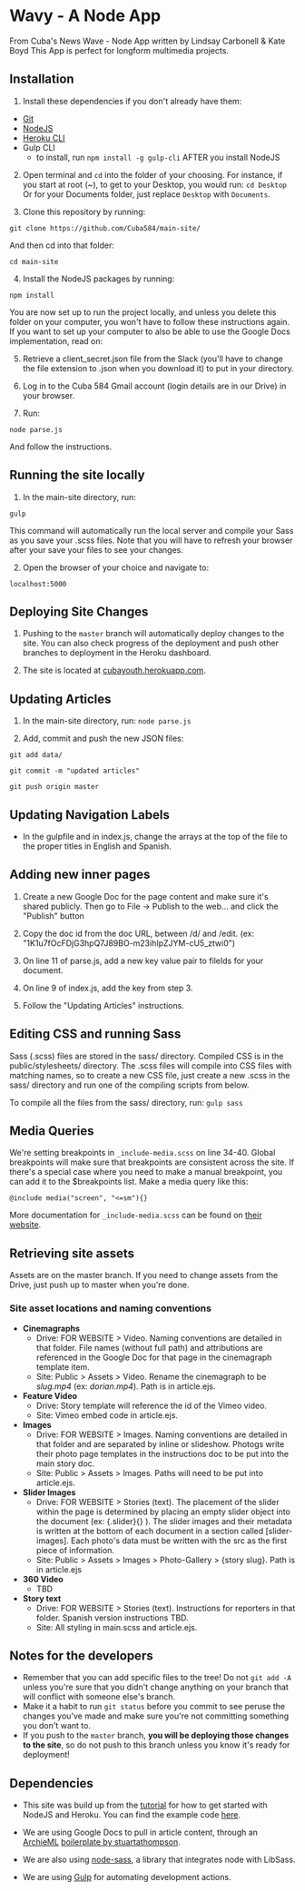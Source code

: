 # Wavy - A Node App
From Cuba's News Wave - Node App written by Lindsay Carbonell & Kate Boyd
This App is perfect for longform multimedia projects.

## Installation

1. Install these dependencies if you don't already have them:
  - [Git](https://sourceforge.net/projects/git-osx-installer/)
  - [NodeJS](https://nodejs.org/en/download/)
  - [Heroku CLI](https://devcenter.heroku.com/articles/heroku-cli#download-and-install)
  - Gulp CLI
    - to install, run ``npm install -g gulp-cli`` AFTER you install NodeJS

2. Open terminal and `cd` into the folder of your choosing. For instance, if you start at root (~), to get to your Desktop, you would run:
  `cd Desktop`
  Or for your Documents folder, just replace `Desktop` with `Documents`.

3. Clone this repository by running:

  `git clone https://github.com/Cuba584/main-site/`

  And then cd into that folder:

  `cd main-site`

4. Install the NodeJS packages by running:

  `npm install`

You are now set up to run the project locally, and unless you delete this folder on your computer, you won't have to follow these instructions again. If you want to set up your computer to also be able to use the Google Docs implementation, read on:

5. Retrieve a client_secret.json file from the Slack (you'll have to change the file extension to .json when you download it) to put in your directory.

6. Log in to the Cuba 584 Gmail account (login details are in our Drive) in your browser.

7. Run:

  ``node parse.js``

  And follow the instructions.

## Running the site locally

1. In the main-site directory, run:

  `gulp`
  
  This command will automatically run the local server and compile your Sass as you save your .scss files. Note that you will have to refresh your browser after your save your files to see your changes.

2. Open the browser of your choice and navigate to:

  `localhost:5000`

## Deploying Site Changes

1. Pushing to the `master` branch will automatically deploy changes to the site. You can also check progress of the deployment and push other branches to deployment in the Heroku dashboard.

2. The site is located at [cubayouth.herokuapp.com](cubayouth.herokuapp.com).

## Updating Articles

1. In the main-site directory, run:
  `node parse.js`

2. Add, commit and push the new JSON files:

  `git add data/`

  `git commit -m "updated articles"`

  `git push origin master`
  
## Updating Navigation Labels

- In the gulpfile and in index.js, change the arrays at the top of the file to the proper titles in English and Spanish.

## Adding new inner pages

1. Create a new Google Doc for the page content and make sure it's shared publicly. Then go to File -> Publish to the web... and click the "Publish" button

2. Copy the doc id from the doc URL, between /d/ and /edit. (ex: "1K1u7fOcFDjG3hpQ7J89BO-m23ihIpZJYM-cU5_ztwi0")

3. On line 11 of parse.js, add a new key value pair to fileIds for your document.

4. On line 9 of index.js, add the key from step 3.

5. Follow the "Updating Articles" instructions.

## Editing CSS and running Sass

Sass (.scss) files are stored in the sass/ directory. Compiled CSS is in the public/stylesheets/ directory.
The .scss files will compile into CSS files with matching names, so to create a new CSS file, just create a new .scss in the sass/ directory and run one of the compiling scripts from below.

To compile all the files from the sass/ directory, run:
  `gulp sass`

## Media Queries

We're setting breakpoints in `_include-media.scss` on line 34-40. Global breakpoints will make sure that breakpoints are consistent across the site. If there's a special case where you need to make a manual breakpoint, you can add it to the $breakpoints list. Make a media query like this: 

` @include media("screen", "<=sm"){} `

More documentation for `_include-media.scss` can be found on [their website](http://include-media.com/).
  
## Retrieving site assets

Assets are on the master branch. If you need to change assets from the Drive, just push up to master when you're done.

### Site asset locations and naming conventions
  - **Cinemagraphs** 
    - Drive: FOR WEBSITE > Video. Naming conventions are detailed in that folder. File names (without full path) and attributions are referenced in the Google Doc for that page in the cinemagraph template item.
    - Site: Public > Assets > Video. Rename the cinemagraph to be _slug.mp4_ (ex: _dorian.mp4_). Path is in article.ejs.
 - **Feature Video**
   - Drive: Story template will reference the id of the Vimeo video.
   - Site: Vimeo embed code in article.ejs.
 - **Images**
   - Drive: FOR WEBSITE > Images. Naming conventions are detailed in that folder and are separated by inline or slideshow. Photogs write their photo page templates in the instructions doc to be put into the main story doc.
   - Site: Public > Assets > Images. Paths will need to be put into article.ejs.
 - **Slider Images**
    - Drive: FOR WEBSITE > Stories (text). The placement of the slider within the page is determined by placing an empty slider object into the document (ex: {.slider}{}  ). The slider images and their metadata is written at the bottom of each document in a section called [slider-images]. Each photo's data must be written with the src as the first piece of information. 
   - Site: Public > Assets > Images > Photo-Gallery > {story slug}. Path is in article.ejs
 - **360 Video**
   - TBD
 - **Story text**
   - Drive: FOR WEBSITE > Stories (text). Instructions for reporters in that folder. Spanish version instructions TBD.
   - Site: All styling in main.scss and article.ejs.
  
## Notes for the developers
- Remember that you can add specific files to the tree! Do not `git add -A` unless you're sure that you didn't change anything on your branch that will conflict with someone else's branch.
- Make it a habit to run `git status` before you commit to see peruse the changes you've made and make sure you're not committing something you don't want to.
- If you push to the `master` branch, **you will be deploying those changes to the site**, so do not push to this branch unless you know it's ready for deployment!

## Dependencies

- This site was build up from the [tutorial](https://devcenter.heroku.com/articles/getting-started-with-nodejs) for how to get started with NodeJS and Heroku. You can find the example code [here](https://github.com/heroku/node-js-getting-started).

- We are using Google Docs to pull in article content, through an [ArchieML](http://archieml.org/) [boilerplate by stuartathompson](https://github.com/stuartathompson/node-archieml-boilerplate).

- We are also using [node-sass](https://github.com/sass/node-sass), a library that integrates node with LibSass.

- We are using [Gulp](http://gulpjs.com/) for automating development actions.
